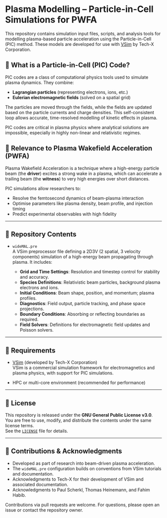 # Plasma Modelling – Particle-in-Cell Simulations for PWFA

This repository contains simulation input files, scripts, and analysis tools for modelling plasma-based particle acceleration using the Particle-in-Cell (PIC) method. These models are developed for use with [VSim](https://www.txcorp.com/vsim) by Tech-X Corporation.

## 🔬 What is a Particle-in-Cell (PIC) Code?

PIC codes are a class of computational physics tools used to simulate plasma dynamics. They combine:
- **Lagrangian particles** (representing electrons, ions, etc.)
- **Eulerian electromagnetic fields** (solved on a spatial grid)

The particles are moved through the fields, while the fields are updated based on the particle currents and charge densities. This self-consistent loop allows accurate, time-resolved modelling of kinetic effects in plasma.

PIC codes are critical in plasma physics where analytical solutions are impossible, especially in highly non-linear and relativistic regimes.

## 🚀 Relevance to Plasma Wakefield Acceleration (PWFA)

Plasma Wakefield Acceleration is a technique where a high-energy particle beam (the **driver**) excites a strong wake in a plasma, which can accelerate a trailing beam (the **witness**) to very high energies over short distances.

PIC simulations allow researchers to:
- Resolve the femtosecond dynamics of beam-plasma interaction
- Optimise parameters like plasma density, beam profile, and injection timing
- Predict experimental observables with high fidelity

---

## 📁 Repository Contents

- `wideMAL.pre`  
  A VSim preprocessor file defining a 2D3V (2 spatial, 3 velocity components) simulation of a high-energy beam propagating through plasma. It includes:
  
  - **Grid and Time Settings**: Resolution and timestep control for stability and accuracy.
  - **Species Definitions**: Relativistic beam particles, background plasma electrons and ions.
  - **Initial Conditions**: Beam shape, position, and momentum; plasma profiles.
  - **Diagnostics**: Field output, particle tracking, and phase space projections.
  - **Boundary Conditions**: Absorbing or reflecting boundaries as required.
  - **Field Solvers**: Definitions for electromagnetic field updates and Poisson solvers.



---

## 🧰 Requirements

- [VSim](https://www.txcorp.com/vsim) (developed by Tech-X Corporation)  
  VSim is a commercial simulation framework for electromagnetics and plasma physics, with support for PIC simulations.

- HPC or multi-core environment (recommended for performance)

---

## 📜 License

This repository is released under the **GNU General Public License v3.0**.  
You are free to use, modify, and distribute the contents under the same license terms.  
See the [`LICENSE`](LICENSE) file for details.

---

## 🙏 Contributions & Acknowledgments

- Developed as part of research into beam-driven plasma acceleration.
- The `wideMAL.pre` configuration builds on conventions from VSim tutorials and documentation.
- Acknowledgments to Tech-X for their development of VSim and associated documentation.
- Acknowledgments to Paul Scherkl, Thomas Heinemann, and Fahim Habib.

Contributions via pull requests are welcome. For questions, please open an issue or contact the repository owner.

